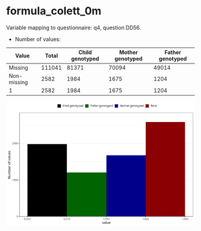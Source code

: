 # formula_colett_0m
Variable mapping to questionnaire: q4, question DD56.
- Number of values:

| Value | Total | Child genotyped | Mother genotyped | Father genotyped |
| ----- | ----- | --------------- | ---------------- | ---------------- |
| Missing | 111041 | 81371 | 70094 | 49014 |
| Non-missing | 2582 | 1984 | 1675 | 1204 |
| 1 | 2582 | 1984 | 1675 | 1204 |



![](formula_colett_0m_n.png)




